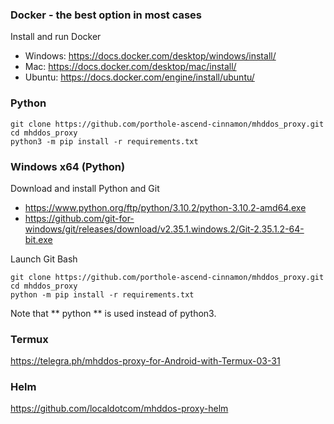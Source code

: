### Docker - the best option in most cases


Install and run Docker

- Windows: https://docs.docker.com/desktop/windows/install/
- Mac: https://docs.docker.com/desktop/mac/install/
- Ubuntu: https://docs.docker.com/engine/install/ubuntu/

### Python

    git clone https://github.com/porthole-ascend-cinnamon/mhddos_proxy.git
    cd mhddos_proxy
    python3 -m pip install -r requirements.txt

### Windows x64 (Python)

Download and install Python and Git

- https://www.python.org/ftp/python/3.10.2/python-3.10.2-amd64.exe
- https://github.com/git-for-windows/git/releases/download/v2.35.1.windows.2/Git-2.35.1.2-64-bit.exe

Launch Git Bash

    git clone https://github.com/porthole-ascend-cinnamon/mhddos_proxy.git
    cd mhddos_proxy
    python -m pip install -r requirements.txt

Note that ** python ** is used instead of python3.

### Termux

https://telegra.ph/mhddos-proxy-for-Android-with-Termux-03-31

### Helm

https://github.com/localdotcom/mhddos-proxy-helm

